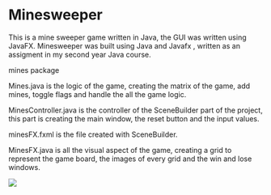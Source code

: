 # Minesweeper
This is a mine sweeper game written in Java, the GUI was written using JavaFX. Minesweeper was built using Java and Javafx , written as an assigment in my second year Java course.

mines package

Mines.java is the logic of the game, creating the matrix of the game, add mines, toggle flags and handle the all the game logic.

MinesController.java is the controller of the SceneBuilder part of the project, this part is creating the main window, the reset button and the input values.

minesFX.fxml is the file created with SceneBuilder.

MinesFX.java is all the visual aspect of the game, creating a grid to represent the game board, the images of every grid and the win and lose windows.

![](https://gyazo.com/bfbe0032c7fdbfc5b8fa5ee3a9f30092.gif)
